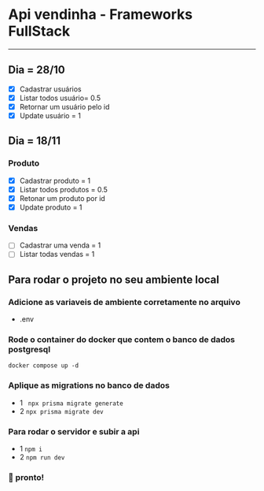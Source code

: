 # Api vendinha - Frameworks FullStack
---

## Dia = 28/10
- [x] Cadastrar usuários
- [x] Listar todos usuário= 0.5
- [x] Retornar um usuário pelo id
- [x] Update usuário   = 1

## Dia = 18/11

### Produto
- [x] Cadastrar produto = 1
- [x] Listar todos produtos = 0.5
- [x] Retonar um produto por id
- [x] Update produto = 1

### Vendas
- [ ] Cadastrar   uma venda = 1
- [ ] Listar todas vendas = 1

## Para rodar o projeto no seu ambiente local

### Adicione as variaveis de ambiente corretamente no arquivo
- .env

### Rode o container do docker que contem o banco de dados postgresql
``` docker compose up -d ```

### Aplique as migrations no banco de dados
- 1 ``` npx prisma migrate generate```
- 2 ``` npx prisma migrate dev ```

### Para rodar o servidor e subir a api
- 1 ``` npm i ```
- 2 ``` npm run dev ```

### :tada: pronto!
